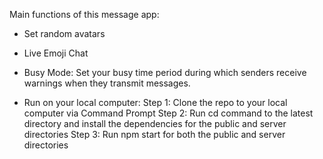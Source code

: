 Main functions of this message app:
- Set random avatars
- Live Emoji Chat
- Busy Mode: Set your busy time period during which senders receive warnings when they transmit messages.




- Run on your local computer: 
Step 1: Clone the repo to your local computer via Command Prompt
Step 2: Run cd command to the latest directory and install the dependencies for the public and server directories
Step 3: Run npm start for both the public and server directories
